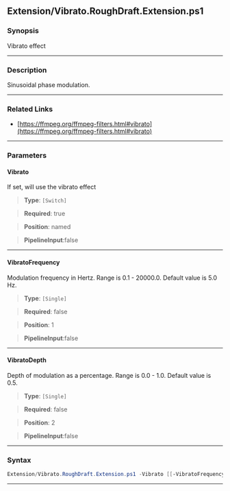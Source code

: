 
Extension/Vibrato.RoughDraft.Extension.ps1
------------------------------------------
### Synopsis
Vibrato effect

---
### Description

Sinusoidal phase modulation.

---
### Related Links
* [https://ffmpeg.org/ffmpeg-filters.html#vibrato](https://ffmpeg.org/ffmpeg-filters.html#vibrato)



---
### Parameters
#### **Vibrato**

If set, will use the vibrato effect



> **Type**: ```[Switch]```

> **Required**: true

> **Position**: named

> **PipelineInput**:false



---
#### **VibratoFrequency**

Modulation frequency in Hertz. Range is 0.1 - 20000.0. Default value is 5.0 Hz.



> **Type**: ```[Single]```

> **Required**: false

> **Position**: 1

> **PipelineInput**:false



---
#### **VibratoDepth**

Depth of modulation as a percentage. Range is 0.0 - 1.0. Default value is 0.5.



> **Type**: ```[Single]```

> **Required**: false

> **Position**: 2

> **PipelineInput**:false



---
### Syntax
```PowerShell
Extension/Vibrato.RoughDraft.Extension.ps1 -Vibrato [[-VibratoFrequency] <Single>] [[-VibratoDepth] <Single>] [<CommonParameters>]
```
---



